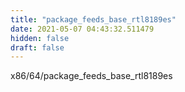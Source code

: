 ```yaml
---
title: "package_feeds_base_rtl8189es"
date: 2021-05-07 04:43:32.511479
hidden: false
draft: false
---
```


x86/64/package_feeds_base_rtl8189es

